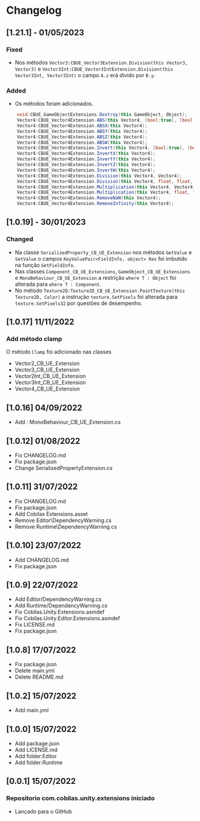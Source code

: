 # Changelog
## [1.21.1] - 01/05/2023
### Fixed
- Nos métodos `Vector3:CBUE_Vector3Extension.Division(this Vector3, Vector3)` e `Vector3Int:CBUE_Vector3IntExtension.Division(this Vector3Int, Vector3Int)`
o campo `A.z` erá divido por `B.y`.
### Added
- Os métodos foram adicionados.
```c#
	void:CBUE_GameObjectExtensions.Destroy(this GameObject, Object);
	Vector4:CBUE_Vector4Extension.ABS(this Vector4, [bool:true], [bool:true], [bool:true], [bool:true]);
	Vector4:CBUE_Vector4Extension.ABSX(this Vector4);
	Vector4:CBUE_Vector4Extension.ABSY(this Vector4);
	Vector4:CBUE_Vector4Extension.ABSZ(this Vector4);
	Vector4:CBUE_Vector4Extension.ABSW(this Vector4);
	Vector4:CBUE_Vector4Extension.Invert(this Vector4, [bool:true], [bool:true], [bool:true], [bool:true]);
	Vector4:CBUE_Vector4Extension.InvertX(this Vector4);
	Vector4:CBUE_Vector4Extension.InvertY(this Vector4);
	Vector4:CBUE_Vector4Extension.InvertZ(this Vector4);
	Vector4:CBUE_Vector4Extension.InvertW(this Vector4);
	Vector4:CBUE_Vector4Extension.Division(this Vector4, Vector4);
	Vector4:CBUE_Vector4Extension.Division(this Vector4, float, float, float, float);
	Vector4:CBUE_Vector4Extension.Multiplication(this Vector4, Vector4);
	Vector4:CBUE_Vector4Extension.Multiplication(this Vector4, float, float, float, float);
	Vector4:CBUE_Vector4Extension.RemoveNaN(this Vector4);
	Vector4:CBUE_Vector4Extension.RemoveInfinity(this Vector4);
```
## [1.0.19] - 30/01/2023
### Changed
- Na classe `SerializedProperty_CB_UE_Extension` nos métodos `GetValue` e `SetValue` o campos `KeyValuePair<FieldInfo, object> Res` foi imbutido na função `GetFieldInfo`.
- Nas classes `Component_CB_UE_Extensions`, `GameObject_CB_UE_Extensions` e `MonoBehaviour_CB_UE_Extension` a restrição `where T : Object` foi alterada para `where T : Component`.
- No método `Texture2D:Texture2D_CB_UE_Extension.PaintTexture(this Texture2D, Color)` a instrução `texture.SetPixels` foi alterada para `texture.SetPixels32` por questões de desempenho.
## [1.0.17] 11/11/2022
### Add método clamp
O método `Clamp` foi adicionado nas classes
- Vector2_CB_UE_Extension
- Vector3_CB_UE_Extension
- Vector2Int_CB_UE_Extension
- Vector3Int_CB_UE_Extension
- Vector4_CB_UE_Extension
## [1.0.16] 04/09/2022
- Add : MonoBehaviour_CB_UE_Extension.cs
## [1.0.12] 01/08/2022
- Fix CHANGELOG.md
- Fix package.json
- Change SerializedPropertyExtension.cs
## [1.0.11] 31/07/2022
- Fix CHANGELOG.md
- Fix package.json
- Add Cobilas Extensions.asset
- Remove Editor\DependencyWarning.cs
- Remove Runtime\DependencyWarning.cs
## [1.0.10] 23/07/2022
- Add CHANGELOG.md
- Fix package.json
## [1.0.9] 22/07/2022
- Add Editor/DependencyWarning.cs
- Add Runtime/DependencyWarning.cs
- Fix Cobilas.Unity.Extensions.asmdef
- Fix Cobilas.Unity.Editor.Extensions.asmdef
- Fix LICENSE.md
- Fix package.json
## [1.0.8] 17/07/2022
- Fix package.json
- Delete main.yml
- Delete README.md
## [1.0.2] 15/07/2022
- Add main.yml
## [1.0.0] 15/07/2022
- Add package.json
- Add LICENSE.md
- Add folder:Editor
- Add folder:Runtime
## [0.0.1] 15/07/2022
### Repositorio com.cobilas.unity.extensions iniciado
- Lançado para o GitHub